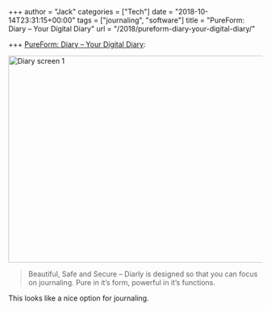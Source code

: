 +++
author = "Jack"
categories = ["Tech"]
date = "2018-10-14T23:31:15+00:00"
tags = ["journaling", "software"]
title = "PureForm: Diary – Your Digital Diary"
url = "/2018/pureform-diary-your-digital-diary/"

+++
[PureForm: Diary &#8211; Your Digital Diary][1]:

<img src="/img/2018/10/diary-screen-1.png" alt="Diary screen 1" title="diary-screen-1.png" border="0" width="599" height="411" />

> Beautiful, Safe and Secure &#8211; Diarly is designed so that you can focus on journaling. Pure in it&#8217;s form, powerful in it&#8217;s functions.

This looks like a nice option for journaling.

 [1]: https://pureformstudio.com/diarly